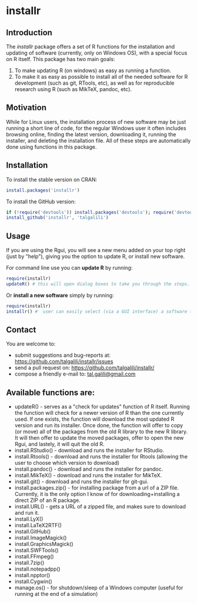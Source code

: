 # installr

## Introduction

The *installr* package offers a set of R functions for the installation and updating of software (currently, only on Windows OS), with a special focus on R itself. This package has two main goals:

1. To make updating R (on windows) as easy as running a function.
2. To make it as easy as possible to install all of the needed software for R development (such as git, RTools, etc), as well as for reproducible research using R (such as MikTeX, pandoc, etc).

## Motivation


While for Linux users, the installation process of new software may be just running a short line of code, for the regular Windows user it often includes browsing online, finding the latest version, downloading it, running the installer, and deleting the installation file. All of these steps are automatically done using functions in this package.

## Installation

To install the stable version on CRAN:

```r
install.packages('installr')
```

To install the GitHub version:

```r
if (!require('devtools')) install.packages('devtools'); require('devtools')
install_github('installr', 'talgalili')
```

## Usage

If you are using the Rgui, you will see a new menu added on your top right (just by "help"), giving you the option to update R, or install new software.

For command line use you can **update R** by running:

```r
require(installr)
updateR() # this will open dialog boxes to take you through the steps.
```

Or **install a new software** simply by running:

```r
require(installr)
installr() #  user can easily select (via a GUI interface) a software to install.
```


## Contact

You are welcome to:
* submit suggestions and bug-reports at: <https://github.com/talgalili/installr/issues>
* send a pull request on: <https://github.com/talgalili/installr/>
* compose a friendly e-mail to: <tal.galili@gmail.com>


## Available functions are:

* updateR() - serves as a "check for updates" function of R itself.  Running the function will check for a newer version of R than the one currently used.  If one exists, the function will download the most updated R version and run its installer.  Once done, the function will offer to copy (or move) all of the packages from the old R library to the new R library. It will then offer to update the moved packages, offer to open the new Rgui, and lastely, it will quit the old R.
* install.RStudio() - download and runs the installer for RStudio.
* install.Rtools() - download and runs the installer for Rtools (allowing the user to choose which version to download)	
* install.pandoc() - download and runs the installer for pandoc.
* install.MikTeX() - download and runs the installer for MikTeX.
* install.git() - download and runs the installer for git-gui.
* install.packages.zip() - for installing package from a url of a ZIP file.  Currently, it is the only option I know of for downloading+installing a direct ZIP of an R package.
* install.URL() - gets a URL of a zipped file, and makes sure to download and run it.
* install.LyX()
* install.LaTeX2RTF()
* install.GitHub()
* install.ImageMagick()
* install.GraphicsMagick()
* install.SWFTools()
* install.FFmpeg()
* install.7zip()
* install.notepadpp()
* install.npptor()
* install.Cygwin()
* manage.os() - for shutdown/sleep of a Windows computer (useful for running at the end of a simulation)
